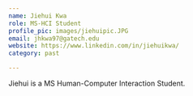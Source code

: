 ```yaml
---
name: Jiehui Kwa
role: MS-HCI Student
profile_pic: images/jiehuipic.JPG
email: jhkwa97@gatech.edu
website: https://www.linkedin.com/in/jiehuikwa/
category: past

---
```


Jiehui is a MS Human-Computer Interaction Student. 
